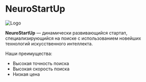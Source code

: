 # NeuroStartUp

![Logo](https://content.screencast.com/users/mstarilov/folders/Snagit/media/96855b32-fdbe-431a-9508-c737a65cea09/11.08.2020-16.23.png)

**NeuroStartUp** — динамически развивающийся стартап, специализирующийся на поиске с использованием новейших технологий искусственного интеллекта.

Наши преимущества:
* Высокая точность поиска
* Высокая скорость поиска
* Низкая цена